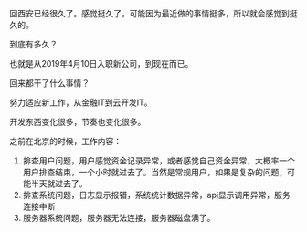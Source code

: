 
回西安已经很久了。感觉挺久了，可能因为最近做的事情挺多，所以就会感觉到挺久的。

到底有多久？

也就是从2019年4月10日入职新公司，到现在而已。

回来都干了什么事情？

努力适应新工作，从金融IT到云开发IT。

开发东西变化很多，节奏也变化很多。

之前在北京的时候，工作内容：

1. 排查用户问题，用户感觉资金记录异常，或者感觉自己资金异常，大概率一个用户排查结束，一个小时就过去了。当然是常规用户，如果是复杂的问题，可能半天就过去了。
2. 排查系统问题，日志显示报错，系统统计数据异常，api显示调用异常，服务连接中断
3. 服务器系统问题，服务器无法连接，服务器磁盘满了。
